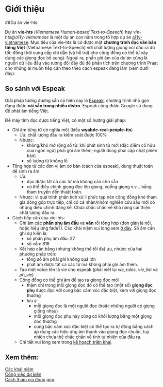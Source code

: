 Giới thiệu
==========
##Dự án vie-hts

Dự án __vie-hts__ (_Vietnamese Human-based Text-to-Speech_) hay _vie-hts@a11y-vietnamese_ là một dự án con nằm trong tổ hợp dự án [a11y-vietnamese](https://github.com/myguidingstar/a11y-vietnamese).
Mục tiêu của vie-hts là có được một __chương trình đọc văn bản tiếng Việt__ (Vietnamese Text-to-Speech) với chất lượng giọng nói đầu ra đủ tốt; đồng thời cung cấp chỉ dẫn (và hỗ trợ) cho cộng đồng có thể tự xây dựng các giọng đọc bổ sung).
Ngoài ra, phần ghi âm của dự án cũng là nguồn dữ liệu đầu vào tương đối đầy đủ để phân tích trên chương trình Praat cho những ai muốn tiếp cận theo theo cách espeak đang làm (xem dưới đây).

## So sánh với Espeak
Giải pháp tương đương sẵn có hiện nay là [Espeak](http://espeak.sourceforge.net), chương trình nhỏ gọn đang được __cài sẵn trong nhiều distro__. Espeak cũng được Google sử dụng để phát âm tiếng Việt.

Để máy tính đọc được tiếng Việt, có một số hướng giải pháp:

* Ghi âm từng từ có nghĩa một (kiểu __wyabdc-real-people-tts__)
	* Ưu: chất lượng đầu ra kiểm soát được 100%
	* Nhược:
		* không/khó mở rộng số từ: khi phát sinh từ mới (đặc điểm cố hữu của ngôn ngữ) phải ghi âm thêm; người dùng phải cập nhật phiên bản)
		* số lượng từ khổng lồ
* Tổng hợp từ các đơn vị âm cơ bản (cách của espeak), dùng thuật toán để sinh ra âm
	* Ưu:
		* đọc được tất cả các từ mà không cần cho sẵn
		* có thể điều chỉnh giọng đọc lên giọng, xuống giọng v.v... bằng tham truyền đến thuật toán.
	* Nhược: vì quá trình phân tích xử lí phức tạp nên cộng đồng khó tham gia đóng góp trực tiếp, chỉ có cá nhân/nhóm nghiên cứu sâu mới có những điều chỉnh đáng kể. Chưa chắc chắn về khả năng cải thiện chất lượng đầu ra.
* Cách tiếp cận của vie-hts:
	* Ghi âm các **phần phụ âm đầu** và **vần** rồi tổng hợp (đơn giản là nối, hoặc hiệu ứng fade?). Các khái niệm vui lòng xem [ở đây](Teminologies.md). Số âm cần ghi dự kiến là:
		* số phần phụ âm đầu: 27
		* số vần: 818
	* Kết hợp cân bằng (nhưng không thể tối đa) ưu, nhược của hai phương pháp trên:
		* tổng số âm phải ghi không quá lớn
		* phát âm được tất cả các từ mà không phải ghi âm thêm.
	* Tạo một voice tên là vie cho espeak (phải viết lại *vie_rules*, *vie_list* và *ph_vie*)
	* Cộng đồng có thể ghi âm để tạo ra giọng đọc mới
		* thậm chí trong mỗi giọng đọc đó có thể tạo (một số) **giọng đọc phụ** được đọc với cung bậc cảm xúc đặc biệt, kèm với giọng đọc thường
		* lưu ý:
			* mỗi giọng đọc là một người đọc (hoặc những người có giọng giống nhau)
			* mỗi giọng đọc phụ này cũng có khối lượng bằng một giọng đoc thường
			* cung bậc cảm xúc đặc biệt có thể tạo ra tự động bằng cách áp dụng các hiệu ứng âm thanh vào giọng đọc chuẩn, tuy nhiên chưa thể chắc chắn về tính tự nhiên của đầu ra.
	* Chi tiết vui lòng xem trong [kế hoạch triển khai]().

## Xem thêm:

[Các khái niệm](Terminologies.md)	
[Công việc dự kiến](TODO.md)	
[Cách tham gia đóng góp](Contributing.md)	
